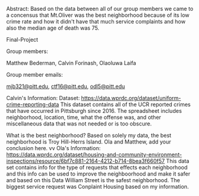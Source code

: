 
Abstract: Based on the data between all of our group members we came to a concensus that Mt.Oliver was the best neighborhood because of its low crime rate and how it didn't have that much service complaints and how also the median age of death was 75.


Final-Project

Group members:

Matthew Bederman, Calvin Forinash, Olaoluwa Laifa

Group member emails:

mjb321@pitt.edu, ctf16@pitt.edu, odl5@pitt.edu

Calvin's Information:
Dataset: https://data.wprdc.org/dataset/uniform-crime-reporting-data
This dataset contains all of the UCR reported crimes that have occurred in Pittsburgh since 2016. The spreadsheet includes neighborhood, location, time, what the offense was, and other miscellaneous data that was not needed or is too obscure. 

What is the best neighborhood?
Based on solely my data, the best neighborhood is Troy Hill-Herrs Island. Ola and Matthew, add your conclusion here. vv
Ola's Information:
https://data.wprdc.org/dataset/housing-and-community-environment-inspections/resource/6bf7c881-2164-4212-b714-8bea3f660f57
This data set contains info for the type of requests that effects each neighborhood and this info can be used to improve the neighboorhood and make it safer and based on this Data William Street is the safest neighborhood.
The biggest service request was Conplaint Housing based on my information.
